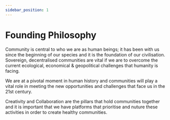 ```yaml
---
sidebar_position: 1
---
```


# Founding Philosophy

Community is central to who we are as human beings; it has been with us since the beginning of our species and it is the foundation of our civilisation. Sovereign, decentralised communities are vital if we are to overcome the current ecological, economical & geopolitical challenges that humanity is facing.

We are at a pivotal moment in human history and communities will play a vital role in meeting the new opportunities and challenges that face us in the 21st century.

Creativity and Collaboration are the pillars that hold communities together and it is important that we have platforms that prioritise and nuture these activities in order to create healthy communities.

<!-- Healthy and strong communities are the foundation to a healthy humanity.

Community is the product of creativity and collaboration.

Increasing threats of censorship, surveillance, and control are undermining the ability of communities to thrive.

Responsibility for the use of technological power. It can destroy our societies or help us thrive. -->
